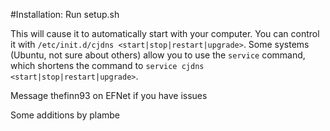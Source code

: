 #Installation:
Run setup.sh


This will cause it to automatically start with your computer. You can control
it with `/etc/init.d/cjdns <start|stop|restart|upgrade>`. Some systems (Ubuntu,
not sure about others) allow you to use the `service` command, which shortens
the command to `service cjdns <start|stop|restart|upgrade>`.

Message thefinn93 on EFNet if you have issues

Some additions by plambe

